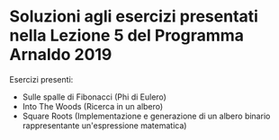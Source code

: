# Soluzioni agli esercizi presentati nella Lezione 5 del Programma Arnaldo 2019

Esercizi presenti:
- Sulle spalle di Fibonacci (Phi di Eulero)
- Into The Woods (Ricerca in un albero)
- Square Roots (Implementazione e generazione di un albero binario rappresentante un'espressione matematica)

